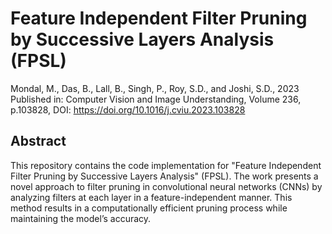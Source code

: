 # Feature Independent Filter Pruning by Successive Layers Analysis (FPSL)
Mondal, M., Das, B., Lall, B., Singh, P., Roy, S.D., and Joshi, S.D., 2023 
Published in: Computer Vision and Image Understanding, Volume 236, p.103828, 
DOI: https://doi.org/10.1016/j.cviu.2023.103828

##  Abstract
This repository contains the code implementation for "Feature Independent Filter Pruning by Successive Layers Analysis" (FPSL). The work presents a novel approach to filter pruning in convolutional neural networks (CNNs) by analyzing filters at each layer in a feature-independent manner. This method results in a computationally efficient pruning process while maintaining the model’s accuracy.
